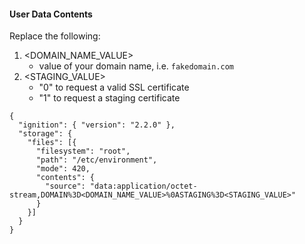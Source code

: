 #### User Data Contents
Replace the following:
1. <DOMAIN_NAME_VALUE>
    - value of your domain name, i.e. `fakedomain.com`
2. <STAGING_VALUE>
    - "0" to request a valid SSL certificate
    - "1" to request a staging certificate

```
{
  "ignition": { "version": "2.2.0" },
  "storage": {
    "files": [{
      "filesystem": "root",
      "path": "/etc/environment",
      "mode": 420,
      "contents": {
        "source": "data:application/octet-stream,DOMAIN%3D<DOMAIN_NAME_VALUE>%0ASTAGING%3D<STAGING_VALUE>"
      }
    }]
  }
}
```
